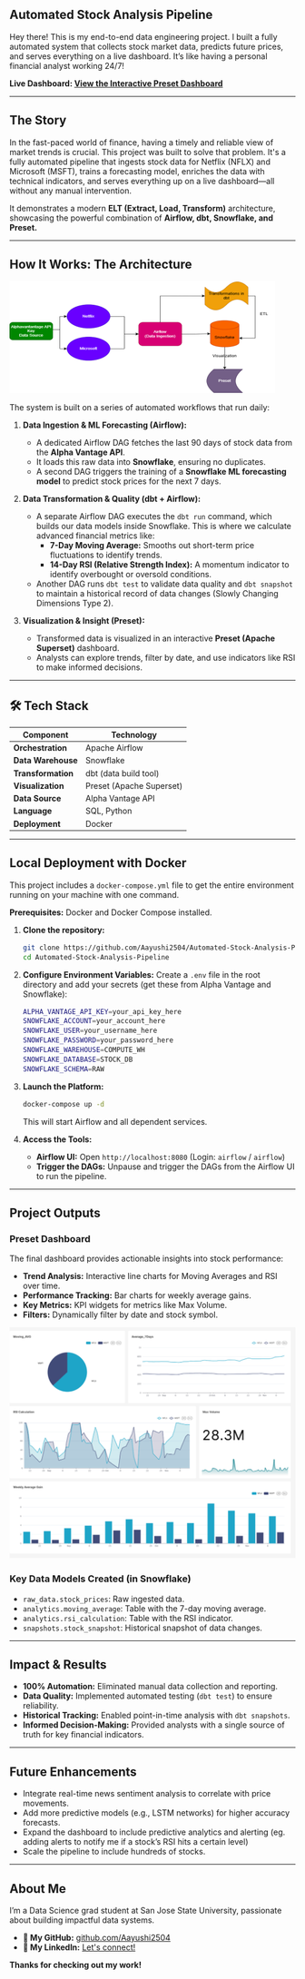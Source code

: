 ## Automated Stock Analysis Pipeline

Hey there! This is my end-to-end data engineering project. I built a fully automated system that collects stock market data, predicts future prices, and serves everything on a live dashboard. It’s like having a personal financial analyst working 24/7!

**Live Dashboard: [View the Interactive Preset Dashboard](https://b9571882.us1a.app.preset.io/superset/dashboard/p/MJvpOj3reoP/)**

---

## The Story

In the fast-paced world of finance, having a timely and reliable view of market trends is crucial. This project was built to solve that problem. It's a fully automated pipeline that ingests stock data for Netflix (NFLX) and Microsoft (MSFT), trains a forecasting model, enriches the data with technical indicators, and serves everything up on a live dashboard—all without any manual intervention.

It demonstrates a modern **ELT (Extract, Load, Transform)** architecture, showcasing the powerful combination of **Airflow, dbt, Snowflake, and Preset.**

---

## How It Works: The Architecture

![Architecture Diagram](assets/architecture_diagram.png)

The system is built on a series of automated workflows that run daily:

1.  **Data Ingestion & ML Forecasting (Airflow):**
    *   A dedicated Airflow DAG fetches the last 90 days of stock data from the **Alpha Vantage API**.
    *   It loads this raw data into **Snowflake**, ensuring no duplicates.
    *   A second DAG triggers the training of a **Snowflake ML forecasting model** to predict stock prices for the next 7 days.

2.  **Data Transformation & Quality (dbt + Airflow):**
    *   A separate Airflow DAG executes the `dbt run` command, which builds our data models inside Snowflake. This is where we calculate advanced financial metrics like:
        *   **7-Day Moving Average:** Smooths out short-term price fluctuations to identify trends.
        *   **14-Day RSI (Relative Strength Index):** A momentum indicator to identify overbought or oversold conditions.
    *   Another DAG runs `dbt test` to validate data quality and `dbt snapshot` to maintain a historical record of data changes (Slowly Changing Dimensions Type 2).

3.  **Visualization & Insight (Preset):**
    *   Transformed data is visualized in an interactive **Preset (Apache Superset)** dashboard.
    *   Analysts can explore trends, filter by date, and use indicators like RSI to make informed decisions.

---

## 🛠️ Tech Stack

| Component           | Technology                                                          |
| ------------------- | ------------------------------------------------------------------- |
| **Orchestration**   | Apache Airflow                                                      |
| **Data Warehouse**  | Snowflake                                                           |
| **Transformation**  | dbt (data build tool)                                               |
| **Visualization**   | Preset (Apache Superset)                                            |
| **Data Source**     | Alpha Vantage API                                                   |
| **Language**        | SQL, Python                                                         |
| **Deployment**      | Docker                                                              |

---

## Local Deployment with Docker

This project includes a `docker-compose.yml` file to get the entire environment running on your machine with one command.

**Prerequisites:** Docker and Docker Compose installed.

1.  **Clone the repository:**
    ```bash
    git clone https://github.com/Aayushi2504/Automated-Stock-Analysis-Pipeline.git
    cd Automated-Stock-Analysis-Pipeline
    ```

2.  **Configure Environment Variables:**
    Create a `.env` file in the root directory and add your secrets (get these from Alpha Vantage and Snowflake):
    ```bash
    ALPHA_VANTAGE_API_KEY=your_api_key_here
    SNOWFLAKE_ACCOUNT=your_account_here
    SNOWFLAKE_USER=your_username_here
    SNOWFLAKE_PASSWORD=your_password_here
    SNOWFLAKE_WAREHOUSE=COMPUTE_WH
    SNOWFLAKE_DATABASE=STOCK_DB
    SNOWFLAKE_SCHEMA=RAW
    ```

3.  **Launch the Platform:**
    ```bash
    docker-compose up -d
    ```
    This will start Airflow and all dependent services.

4.  **Access the Tools:**
    *   **Airflow UI:** Open `http://localhost:8080` (Login: `airflow` / `airflow`)
    *   **Trigger the DAGs:** Unpause and trigger the DAGs from the Airflow UI to run the pipeline.

---

## Project Outputs

### Preset Dashboard
The final dashboard provides actionable insights into stock performance:
*   **Trend Analysis:** Interactive line charts for Moving Averages and RSI over time.
*   **Performance Tracking:** Bar charts for weekly average gains.
*   **Key Metrics:** KPI widgets for metrics like Max Volume.
*   **Filters:** Dynamically filter by date and stock symbol.

![Dashboard View](assets/dashboard_overview.png)

### Key Data Models Created (in Snowflake)
*   `raw_data.stock_prices`: Raw ingested data.
*   `analytics.moving_average`: Table with the 7-day moving average.
*   `analytics.rsi_calculation`: Table with the RSI indicator.
*   `snapshots.stock_snapshot`: Historical snapshot of data changes.

---

## Impact & Results

- **100% Automation:** Eliminated manual data collection and reporting.
- **Data Quality:** Implemented automated testing (`dbt test`) to ensure reliability.
- **Historical Tracking:** Enabled point-in-time analysis with `dbt snapshots`.
- **Informed Decision-Making:** Provided analysts with a single source of truth for key financial indicators.

---

## Future Enhancements

*   Integrate real-time news sentiment analysis to correlate with price movements.
*   Add more predictive models (e.g., LSTM networks) for higher accuracy forecasts.
*   Expand the dashboard to include predictive analytics and alerting (eg. adding alerts to notify me if a stock’s RSI hits a certain level)
*   Scale the pipeline to include hundreds of stocks.

---

## About Me

I’m a Data Science grad student at San Jose State University, passionate about building impactful data systems.

- **📂 My GitHub:** [github.com/Aayushi2504](https://github.com/Aayushi2504)
- **👔 My LinkedIn:** [Let's connect!](https://www.linkedin.com/in/aayushishah037/)

**Thanks for checking out my work!**

